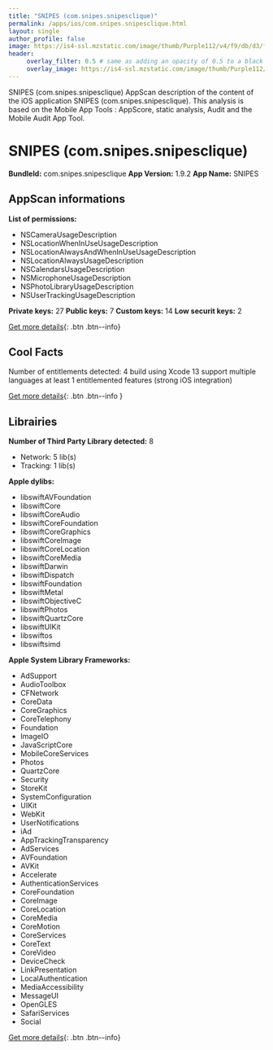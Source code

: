 ```yaml
---
title: "SNIPES (com.snipes.snipesclique)"
permalink: /apps/ios/com.snipes.snipesclique.html
layout: single
author_profile: false
image: https://is4-ssl.mzstatic.com/image/thumb/Purple112/v4/f9/db/d3/f9dbd36b-f295-b92a-5b89-4af11e82531b/AppIcon-0-0-1x_U007emarketing-0-0-0-5-0-0-sRGB-0-0-0-GLES2_U002c0-512MB-85-220-0-0.png/512x512bb.jpg
header: 
     overlay_filter: 0.5 # same as adding an opacity of 0.5 to a black background
     overlay_image: https://is4-ssl.mzstatic.com/image/thumb/Purple112/v4/f9/db/d3/f9dbd36b-f295-b92a-5b89-4af11e82531b/AppIcon-0-0-1x_U007emarketing-0-0-0-5-0-0-sRGB-0-0-0-GLES2_U002c0-512MB-85-220-0-0.png/512x512bb.jpg
---
```

SNIPES (com.snipes.snipesclique) AppScan description of the content of the iOS application SNIPES (com.snipes.snipesclique). This analysis is based on the Mobile App Tools : AppScore, static analysis, Audit and the Mobile Audit App Tool.

# SNIPES (com.snipes.snipesclique)

**BundleId:** com.snipes.snipesclique
**App Version:** 1.9.2
**App Name:** SNIPES


## AppScan informations 

**List of permissions:** 
- NSCameraUsageDescription
- NSLocationWhenInUseUsageDescription
- NSLocationAlwaysAndWhenInUseUsageDescription
- NSLocationAlwaysUsageDescription
- NSCalendarsUsageDescription
- NSMicrophoneUsageDescription
- NSPhotoLibraryUsageDescription
- NSUserTrackingUsageDescription
  
  
**Private keys:** 27
**Public keys:** 7
**Custom keys:** 14
**Low securit keys:** 2
  
[Get more details](/pricing.html){: .btn .btn--info}

## Cool Facts

Number of entitlements detected: 4
build using Xcode 13
support multiple languages
at least 1 entitlemented features (strong iOS integration)
  
[Get more details](/pricing.html){: .btn .btn--info }

## Librairies 
**Number of Third Party Library detected:** 8
- Network: 5 lib(s)
- Tracking: 1 lib(s)


**Apple dylibs:**
- libswiftAVFoundation
- libswiftCore
- libswiftCoreAudio
- libswiftCoreFoundation
- libswiftCoreGraphics
- libswiftCoreImage
- libswiftCoreLocation
- libswiftCoreMedia
- libswiftDarwin
- libswiftDispatch
- libswiftFoundation
- libswiftMetal
- libswiftObjectiveC
- libswiftPhotos
- libswiftQuartzCore
- libswiftUIKit
- libswiftos
- libswiftsimd


**Apple System Library Frameworks:**
- AdSupport
- AudioToolbox
- CFNetwork
- CoreData
- CoreGraphics
- CoreTelephony
- Foundation
- ImageIO
- JavaScriptCore
- MobileCoreServices
- Photos
- QuartzCore
- Security
- StoreKit
- SystemConfiguration
- UIKit
- WebKit
- UserNotifications
- iAd
- AppTrackingTransparency
- AdServices
- AVFoundation
- AVKit
- Accelerate
- AuthenticationServices
- CoreFoundation
- CoreImage
- CoreLocation
- CoreMedia
- CoreMotion
- CoreServices
- CoreText
- CoreVideo
- DeviceCheck
- LinkPresentation
- LocalAuthentication
- MediaAccessibility
- MessageUI
- OpenGLES
- SafariServices
- Social


  
[Get more details](/pricing.html){: .btn .btn--info}

